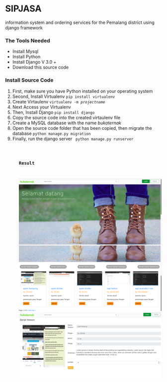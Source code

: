 # SIPJASA
information system and ordering services for the Pemalang district using django framework 
<h3>The Tools Needed</h3>
<ul>
<li>Install Mysql</li>
<li>Install Python</li>
<li>Install Django V 3.0 + </li>
<li>Download this source code</li>
</ul>
<h3>Install Source Code </h3>
<ol>
<li>First, make sure you have Python installed on your operating system</li>
<li>Second, Install Virtualenv <code>pip install virtualenv</code></li>
<li>Create Virtaulenv <code>virtualenv -m <i>projectname</i> </code></li>
<li>Next Access your Virtualenv</li>
<li>Then, Install Django <code>pip install django</code></li>
<li>Copy the source code into the created virtaulenv file</li>
<li>Create a MySQL database with the name <i>bukaternak</i></li>
<li>Open the source code folder that has been copied, then migrate the database <code>python manage.py migration</code></li>
<li>Finally, run the django server <code> python manage.py runserver</li>
<ol>
<h3>Result </h3>

<img src = 'https://github.com/DimasGithub/ternak/blob/master/Screenshot%20from%202021-07-12%2011-47-43.png'/>
<img src = 'https://github.com/DimasGithub/ternak/blob/master/Screenshot%20from%202021-07-12%2011-56-11.png'/>
<img src = 'https://github.com/DimasGithub/ternak/blob/master/terkahir.png'/>
